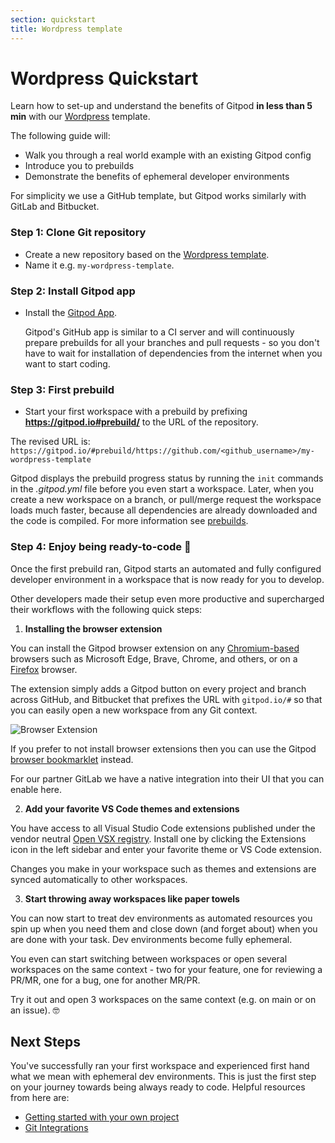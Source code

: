 ```yaml
---
section: quickstart
title: Wordpress template
---
```


# Wordpress Quickstart

Learn how to set-up and understand the benefits of Gitpod **in less than 5 min** with our [Wordpress](https://github.com/gitpod-io/template-wordpress) template.

The following guide will:

-   Walk you through a real world example with an existing Gitpod config
-   Introduce you to prebuilds
-   Demonstrate the benefits of ephemeral developer environments

For simplicity we use a GitHub template, but Gitpod works similarly with GitLab and Bitbucket.

### Step 1: Clone Git repository

-   Create a new repository based on the [Wordpress template](https://github.com/gitpod-io/template-wordpress/generate).
-   Name it e.g. `my-wordpress-template`.

### Step 2: Install Gitpod app

-   Install the [Gitpod App](https://github.com/apps/gitpod-io/installations/new).

    Gitpod's GitHub app is similar to a CI server and will continuously prepare prebuilds for all your branches and pull requests - so you don't have to wait for installation of dependencies from the internet when you want to start coding.

### Step 3: First prebuild

-   Start your first workspace with a prebuild by prefixing **https://gitpod.io#prebuild/** to the URL of the repository.

The revised URL is: `https://gitpod.io/#prebuild/https://github.com/<github_username>/my-wordpress-template`

Gitpod displays the prebuild progress status by running the `init` commands in the _.gitpod.yml_ file before you even start a workspace. Later, when you create a new workspace on a branch, or pull/merge request the workspace loads much faster, because all dependencies are already downloaded and the code is compiled. For more information see [prebuilds](/docs/configure/projects/prebuilds).

### Step 4: Enjoy being ready-to-code 🤙

Once the first prebuild ran, Gitpod starts an automated and fully configured developer environment in a workspace that is now ready for you to develop.

Other developers made their setup even more productive and supercharged their workflows with the following quick steps:

1. **Installing the browser extension**

You can install the Gitpod browser extension on any [Chromium-based](https://chrome.google.com/webstore/detail/gitpod-online-ide/dodmmooeoklaejobgleioelladacbeki) browsers such as Microsoft Edge, Brave, Chrome, and others, or on a [Firefox](https://addons.mozilla.org/firefox/addon/gitpod/) browser.

The extension simply adds a Gitpod button on every project and branch across GitHub, and Bitbucket that prefixes the URL with `gitpod.io/#` so that you can easily open a new workspace from any Git context.

![Browser Extension](/images/docs/browser-extension-repo.png)

If you prefer to not install browser extensions then you can use the Gitpod [browser bookmarklet](/docs/configure/user-settings/browser-bookmarklet) instead.

For our partner GitLab we have a native integration into their UI that you can enable here.

2. **Add your favorite VS Code themes and extensions**

You have access to all Visual Studio Code extensions published under the vendor neutral [Open VSX registry](https://open-vsx.org/). Install one by clicking the Extensions icon in the left sidebar and enter your favorite theme or VS Code extension.

Changes you make in your workspace such as themes and extensions are synced automatically to other workspaces.

3. **Start throwing away workspaces like paper towels**

You can now start to treat dev environments as automated resources you spin up when you need them and close down (and forget about) when you are done with your task. Dev environments become fully ephemeral.

You even can start switching between workspaces or open several workspaces on the same context - two for your feature, one for reviewing a PR/MR, one for a bug, one for another MR/PR.

Try it out and open 3 workspaces on the same context (e.g. on main or on an issue). 🤓

## Next Steps

You've successfully ran your first workspace and experienced first hand what we mean with ephemeral dev environments. This is just the first step on your journey towards being always ready to code. Helpful resources from here are:

-   [Getting started with your own project](/docs/configure)
-   [Git Integrations](/docs/integrations)
